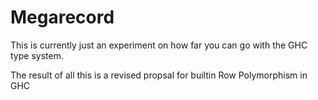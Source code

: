 # Megarecord

This is currently just an experiment on how far you can go with the GHC type system.

The result of all this is a revised propsal for builtin Row Polymorphism in GHC
